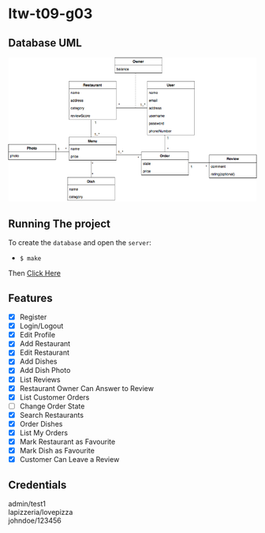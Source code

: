 # ltw-t09-g03

## Database UML

![DatabaseUML](docs/images/DatabaseUML3.png)


## Running The project
 
To create the `database` and open the `server`:

- `$ make` 

Then [Click Here](http://localhost:5500/)

## Features

- [x] Register
- [x] Login/Logout
- [x] Edit Profile
- [x] Add Restaurant
- [x] Edit Restaurant
- [x] Add Dishes
- [x] Add Dish Photo
- [x] List Reviews
- [x] Restaurant Owner Can Answer to Review
- [x] List Customer Orders
- [ ] Change Order State
- [x] Search Restaurants
- [x] Order Dishes
- [x] List My Orders
- [x] Mark Restaurant as Favourite
- [x] Mark Dish as Favourite
- [x] Customer Can Leave a Review

## Credentials


admin/test1
<br>
lapizzeria/lovepizza
<br>
johndoe/123456
